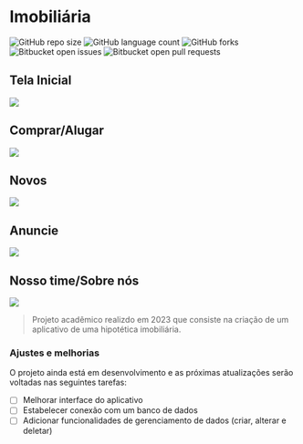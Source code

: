 # Imobiliária

![GitHub repo size](https://img.shields.io/github/repo-size/juliosn/imobiliariaJetpackCompose?style=for-the-badge)
![GitHub language count](https://img.shields.io/github/languages/count/juliosn/imobiliariaJetpackCompose?style=for-the-badge)
![GitHub forks](https://img.shields.io/github/forks/juliosn/imobiliariaJetpackCompose?style=for-the-badge)
![Bitbucket open issues](https://img.shields.io/bitbucket/issues/juliosn/imobiliariaJetpackCompose?style=for-the-badge)
![Bitbucket open pull requests](https://img.shields.io/bitbucket/pr-raw/juliosn/imobiliariaJetpackCompose?style=for-the-badge)

<h2>Tela Inicial</h2>
<img src="https://github.com/juliosn/imobiliariaJetpackCompose/assets/99426563/5ace661f-6560-44ff-9c28-0708ca941c4f">

<h2>Comprar/Alugar</h2>
<img src="https://github.com/juliosn/imobiliariaJetpackCompose/assets/99426563/5d99ac86-31b4-465c-a599-d96aa6429e38">

<h2>Novos</h2>
<img src="https://github.com/juliosn/imobiliariaJetpackCompose/assets/99426563/59f60311-0d0e-4e5c-8bea-40837c87ca85">

<h2>Anuncie</h2>
<img src="https://github.com/juliosn/imobiliariaJetpackCompose/assets/99426563/603eeb5b-d90d-4107-a95c-cdcbfae1439c">

<h2>Nosso time/Sobre nós</h2>
<img src="https://github.com/juliosn/imobiliariaJetpackCompose/assets/99426563/ecb00e51-cbc2-4a6b-9c33-e5271be6cbbd">

> Projeto acadêmico realizdo em 2023 que consiste na criação de um aplicativo de uma hipotética imobiliária.

### Ajustes e melhorias

O projeto ainda está em desenvolvimento e as próximas atualizações serão voltadas nas seguintes tarefas:

- [ ] Melhorar interface do aplicativo
- [ ] Estabelecer conexão com um banco de dados
- [ ] Adicionar funcionalidades de gerenciamento de dados (criar, alterar e deletar)
